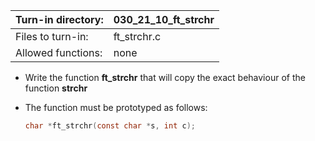 Turn-in directory: | 030_21_10_ft_strchr|
-------------|-------------|
Files to turn-in: | ft_strchr.c |
Allowed functions: | none

* Write the function **ft_strchr** that will copy the exact behaviour of the function **strchr**

* The function must be prototyped as follows:
   ```C
  char *ft_strchr(const char *s, int c);
   ```
